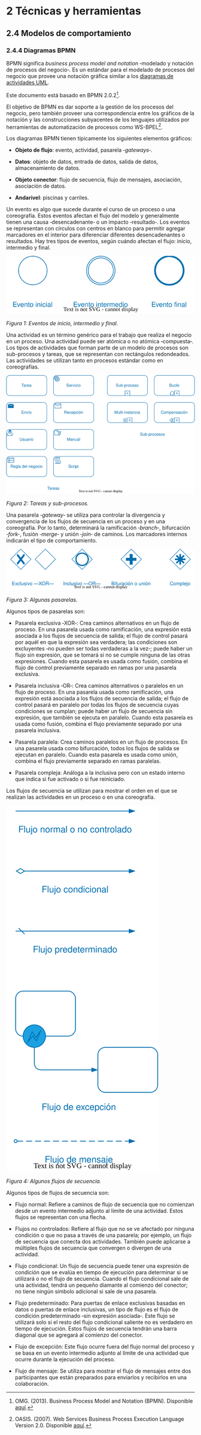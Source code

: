 # 2 Técnicas y herramientas

## 2.4 Modelos de comportamiento

### 2.4.4 Diagramas BPMN

BPMN significa *business process model and notation* ‑modelado y notación de
procesos del negocio‑. Es un estándar para el modelado de procesos del negocio
que provee una notación gráfica similar a los [diagramas de actividades
UML](/2_Tecnicas_y_herramientas/2_04_.Modelos_de_comportamiento/2_04_01_Diagramas_de_actividades_UML.md).

Este documento está basado en BPMN 2.0.2[^1].

El objetivo de BPMN es dar soporte a la gestión de los procesos del negocio,
pero también proveer una correspondencia entre los gráficos de la notación y las
construcciones subyacentes de los lenguajes utilizados por herramientas de
automatización de procesos como WS-BPEL[^2].

Los diagramas BPMN tienen típicamente los siguientes elementos gráficos:

* **Objeto de flujo**: evento, actividad, pasarela ‑*gateways*‑.

* **Datos**: objeto de datos, entrada de datos, salida de datos,
  almacenamiento de datos.

* **Objeto conector**: flujo de secuencia, flujo de mensajes, asociación,
  asociación de datos.

* **Andarivel**: piscinas y carriles.

Un evento es algo que sucede durante el curso de un proceso o una coreografía.
Estos eventos afectan el flujo del modelo y generalmente tienen una causa
‑desencadenante‑ o un impacto ‑resultado‑. Los eventos se representan con
círculos con centros en blanco para permitir agregar marcadores en el interior
para diferenciar diferentes desencadenantes o resultados. Hay tres tipos de
eventos, según cuándo afectan el flujo: inicio, intermedio y final.

<span id="figura-1"/>

![Eventos de inicio, intermedio y final](/diagrams/BPMN_Diagram_Events.svg)

*Figura 1: Eventos de inicio, intermedio y final.*

Una actividad es un término genérico para el trabajo que realiza el negocio en
un proceso. Una actividad puede ser atómica o no atómica ‑compuesta‑. Los tipos
de actividades que forman parte de un modelo de procesos son sub-procesos y
tareas, que se representan con rectángulos redondeados. Las actividades se
utilizan tanto en procesos estándar como en coreografías.

<span id="figura-2"/>

![Tareas y sub-procesos](/diagrams/BMPN_Diagram_Activities.svg)

*Figura 2: Tareas y sub-procesos.*

Una pasarela ‑*gateway*‑ se utiliza para controlar la divergencia y convergencia
de los flujos de secuencia en un proceso y en una coreografía. Por lo tanto,
determinará la ramificación ‑*branch*‑, bifurcación ‑*fork*‑, fusión ‑*merge*‑ y
unión ‑*join*‑ de caminos. Los marcadores internos indicarán el tipo de
comportamiento.

<span id="figura-3"/>

![Algunas pasarelas](/diagrams/BPMN_Diagram_Gateways.svg)

*Figura 3: Algunas pasarelas.*

Algunos tipos de pasarelas son:

* Pasarela exclusiva ‑XOR‑: Crea caminos alternativos en un flujo de proceso. En
  una pasarela usada como ramificación, una expresión está asociada a los flujos
  de secuencia de salida; el flujo de control pasará por aquél en que la
  expresión sea verdadera; las condiciones son excluyentes ‑no pueden ser todas
  verdaderas a la vez‑; puede haber un flujo sin expresión, que se tomará si no
  se cumple ninguna de las otras expresiones. Cuando esta pasarela es usada como
  fusión, combina el flujo de control previamente separado en ramas por una
  pasarela exclusiva.

* Pasarela inclusiva ‑OR‑: Crea caminos alternativos o paralelos en un flujo de
  proceso. En una pasarela usada como ramificación, una expresión está asociada
  a los flujos de secuencia de salida; el flujo de control pasará en paralelo por
  todas los flujos de secuencia cuyas condiciones se cumplan; puede haber un
  flujo de secuencia sin expresión, que también se ejecuta en paralelo. Cuando
  esta pasarela es usada como fusión, combina el flujo previamente separado por
  una pasarela inclusiva.

* Pasarela paralela: Crea caminos paralelos en un flujo de procesos. En una
  pasarela usada como bifurcación, todos los flujos de salida se ejecutan en
  paralelo. Cuando esta pasarela es usada como unión, combina el flujo
  previamente separado en ramas paralelas.

* Pasarela compleja: Análoga a la inclusiva pero con un estado interno que
  indica si fue activado o si fue reiniciado.

Los flujos de secuencia se utilizan para mostrar el orden en el que se realizan
las actividades en un proceso o en una coreografía.

<span id="figura-4"/>

![Algunos flujos de secuencia](/diagrams/BPMN_Diagram_Sequence_Flows.svg)

*Figura 4: Algunos flujos de secuencia.*

Algunos tipos de flujos de secuencia son:

* Flujo normal: Refiere a caminos de flujo de secuencia que no comienzan desde
  un evento intermedio adjunto al límite de una actividad. Estos flujos se
  representan con una flecha.

* Flujos no controlados: Refiere al flujo que no se ve afectado por ninguna
  condición o que no pasa a través de una pasarela; por ejemplo, un flujo de
  secuencia que conecta dos actividades. También puede aplicarse a múltiples
  flujos de secuencia que convergen o divergen de una actividad.

* Flujo condicional: Un flujo de secuencia puede tener una expresión de
  condición que se evalúa en tiempo de ejecución para determinar si se utilizará
  o no el flujo de secuencia. Cuando el flujo condicional sale de una actividad,
  tendrá un pequeño diamante al comienzo del conector; no tiene ningún símbolo
  adicional si sale de una pasarela.

* Flujo predeterminado: Para puertas de enlace exclusivas basadas en datos o
  puertas de enlace inclusivas, un tipo de flujo es el flujo de condición
  predeterminado ‑sin expresión asociada‑. Este flujo se utilizará solo si el
  resto del flujo condicional saliente no es verdadero en tiempo de ejecución.
  Estos flujos de secuencia tendrán una barra diagonal que se agregará al
  comienzo del conector.

* Flujo de excepción: Este flujo ocurre fuera del flujo normal del proceso y se
  basa en un evento intermedio adjunto al límite de una actividad que ocurre
  durante la ejecución del proceso.

* Flujo de mensaje: Se utiliza para mostrar el flujo de mensajes entre dos
  participantes que están preparados para enviarlos y recibirlos en una
  colaboración.

[^1]: OMG. (2013). Business Process Model and Notation (BPMN). Disponible
    [aquí](https://www.omg.org/spec/BPMN/2.0.2/PDF).
[^2]: OASIS. (2007). Web Services Business Process Execution Language Version
    2.0. Disponible
    [aquí](http://docs.oasis-open.org/wsbpel/2.0/wsbpel-v2.0.pdf).
